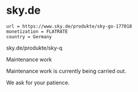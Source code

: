 # sky.de

~~~
url = https://www.sky.de/produkte/sky-go-177018
monetization = FLATRATE
country = Germany
~~~

sky.de/produkte/sky-q

Maintenance work

Maintenance work is currently being carried out.

We ask for your patience.
